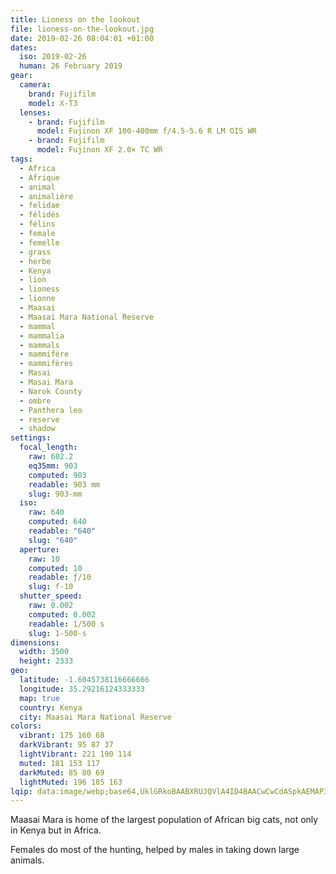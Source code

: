 ```yaml
---
title: Lioness on the lookout
file: lioness-on-the-lookout.jpg
date: 2019-02-26 08:04:01 +01:00
dates:
  iso: 2019-02-26
  human: 26 February 2019
gear:
  camera:
    brand: Fujifilm
    model: X-T3
  lenses:
    - brand: Fujifilm
      model: Fujinon XF 100-400mm f/4.5-5.6 R LM OIS WR
    - brand: Fujifilm
      model: Fujinon XF 2.0× TC WR
tags:
  - Africa
  - Afrique
  - animal
  - animalière
  - felidae
  - félidés
  - félins
  - female
  - femelle
  - grass
  - herbe
  - Kenya
  - lion
  - lioness
  - lionne
  - Maasai
  - Maasai Mara National Reserve
  - mammal
  - mammalia
  - mammals
  - mammifère
  - mammifères
  - Masai
  - Masai Mara
  - Narok County
  - ombre
  - Panthera leo
  - reserve
  - shadow
settings:
  focal_length:
    raw: 602.2
    eq35mm: 903
    computed: 903
    readable: 903 mm
    slug: 903-mm
  iso:
    raw: 640
    computed: 640
    readable: "640"
    slug: "640"
  aperture:
    raw: 10
    computed: 10
    readable: ƒ/10
    slug: f-10
  shutter_speed:
    raw: 0.002
    computed: 0.002
    readable: 1/500 s
    slug: 1-500-s
dimensions:
  width: 3500
  height: 2333
geo:
  latitude: -1.6045738116666666
  longitude: 35.29216124333333
  map: true
  country: Kenya
  city: Maasai Mara National Reserve
colors:
  vibrant: 175 160 68
  darkVibrant: 95 87 37
  lightVibrant: 221 190 114
  muted: 181 153 117
  darkMuted: 85 80 69
  lightMuted: 196 185 163
lqip: data:image/webp;base64,UklGRkoBAABXRUJQVlA4ID4BAACwCwCdASpkAEMAP3GmyVi0rTK0rbmbmpAuCWNtOVwpdGWzBmCys60cHs52eJDtSp2W1cYnr7Z0WuEQMbSgUSeCliFP534rHACd+7WNX0AfepibtYa8ZEIx0nfpoaOHaAq4VIINsLAA/u6MOH38NuWrd9mhMpXTJ33AQwtEAGNNo8pdqq5aAmJL5hkTb9vS9IFB3hy9efefw80oUo00HB7iMbF1Xo02Wl2j+VrbtcL28G8X/H9XjzYwA0wewJuDXVj7CaKv78vtCFcDjXLWDkMsLx5XmGOZGY1MQ9Nu6SHBFeh6Qsyd1fB7bhBAksZz6qJGpw1h8c/iFibwPsuI+aH12RoHDaYTA1mz4c/eV2khX6BiDjBwR/O0fVGs2pVY5Ay6gEUXdMg/YPBRfYVsKuDQmZkYAzn+s0DBqmMcgAA=
---
```


Maasai Mara is home of the largest population of African big cats, not only in Kenya but in Africa.

Females do most of the hunting, helped by males in taking down large animals.
